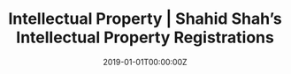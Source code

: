 ---
title: "Intellectual Property | Shahid Shah’s Intellectual Property Registrations"  # Add a page title.
description: "Inventors:  Shahid N. Shah (Silver Spring, MD, US)  Shahid N. Shah (Silver Spring, MD, US)
Assignees:  Netspective Communications LLC IPC8 Class: AG06F1900FI"  # Add a page description.
date: "2019-01-01T00:00:00Z"  # Add today's date.
type: "widget_page"  # Page type is a Widget Page
meta_description: "The list of Shahid Shah’s Intellectual Property Registrations are displayed here with patent no. and overview for each."
focus_keywords: "IOT Health"
---
